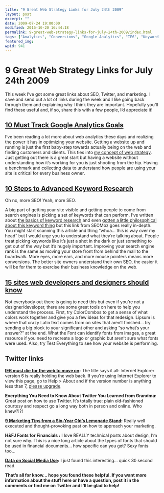 ```yaml
---
title: "9 Great Web Strategy Links for July 24th 2009"
layout: post
excerpt: ""
date: 2009-07-24 19:00:00
modified: 2016-10-20 16:44:18
permalink: 9-great-web-strategy-links-for-july-24th-2009/index.html
tags: ["Analytics", "Conversions", "Google Analytics", "IE6", "Keyword Research", "Keywords", "Online Marketing", "Search Engine Optimiation Analysis", "Twitter", "Web Design", "Design", "Web Strategy"]
featured_img: 
wpid: 941
---
```


# 9 Great Web Strategy Links for July 24th 2009

This week I’ve got some great links about SEO, Twitter, and marketing. I save and send out a lot of links during the week and I like going back through them and explaining why I think they are important. Hopefully you’ll find these useful and, if so, share this with a few people, I’d appreciate it!

[10 Must Track Google Analytics Goals](http://www.webanalyticsworld.net/2009/03/10-must-track-google-analytics-goals.html "10 Must Track Google Analytics Goals")
-----------------------------------------------------------------------------------------------------------------------------------------------------------------

I’ve been reading a lot more about web analytics these days and realizing the power it has in optimizing your website. Getting a website up and running is just the first baby-step towards actually being on the web and finding customers and clients. This ties into [my concept of web strategy](/what-is-web-strategy/ "What is Web Strategy"). Just getting out there is a great start but having a website without understanding how it’s working for you is just shooting from the hip. Having a benchmark and collecting data to understand how people are using your site is critical for every business owner.

[10 Steps to Advanced Keyword Research](http://www.seomoz.org/blog/10-steps-to-advanced-keyword-research "10 Steps to Advanced Keyword Research")
-------------------------------------------------------------------------------------------------------------------------------------------------

Oh no, more SEO! Yeah, more SEO.

A big part of getting your site visible and getting people to come from search engines is picking a set of keywords that can perform. I’ve written about [the basics of keyword research](/getting-started-correcting-your-search-engine-problems/) and even [gotten a little philosophical about this keyword thing](/search-engine-optimization-as-a-metaphor-for-life/) but this link from SEOMoz goes really in-depth. You might start scanning this article and thing “whoa… this is way over my head” but I would urge you to understand what they’re talking about. People treat picking keywords like it’s just a shot in the dark or just something to get out of the way but it’s hugely important. Improving your search engine rank is the same as moving your store front from behind the mall to the boardwalk. More eyes, more ears, and more mouse pointers means more conversions. The better site owners understand their own SEO, the easier it will be for them to exercise their business knowledge on the web.

[15 sites web developers and designers should know](http://www.catswhocode.com/blog/15-sites-web-developers-and-designers-should-know "15 sites web developers and designers should know")
------------------------------------------------------------------------------------------------------------------------------------------------------------------------------------------

Not everybody out there is going to need this but even if you’re not a designer/developer, there are some great tools on here to help you understand the process. First, try ColorCombos to get a sense of what colors work together and give you a few ideas for that redesign. Lipsum is where that crazy Latin text comes from on sites that aren’t finished… try sending a big block to your significant other and asking “so what’s your answer?” at the end. What the Font can identify fonts from images, a great resource if you need to recreate a logo or graphic but aren’t sure what fonts were used. Also, try Test Everything to see how your website is performing.

Twitter links
-------------

**[IE6 must die for the web to move on](http://bit.ly/hGMGI):** The title says it all: Internet Explorer version 6 is really holding the web back. If you’re using Internet Explorer to view this page, go to Help &gt; About and if the version number is anything less than 7, [please upgrade](http://www.microsoft.com/windows/internet-explorer/default.aspx).

**Everything You Need to Know About Twitter You Learned from Grandma:** Great post on how to use Twitter. It’s totally true: plain old-fashioned courtesy and respect go a long way both in person and online. Who knew?!?!

**[9 Marketing Tips from a Six-Year Old’s Lemonade Stand](http://inblogs.org/go/awf2b):** Really well executed and thought-provoking past on how to approach your marketing.

**H&amp;FJ Fonts for Financials :** I love REALLY technical posts about design, I’m not sure why. This is a nice long article about the types of fonts that should be used in financial documents… how specific can you get? Sexy fonts too…

**[Data on Social Media Use](< http://bit.ly/9YapW>):** I just found this interesting… quick 30 second read.

**That’s all for know… hope you found these helpful. If you want more information about the stuff here or have a question, post it in the comments or find me on Twitter and I’ll be glad to help!**